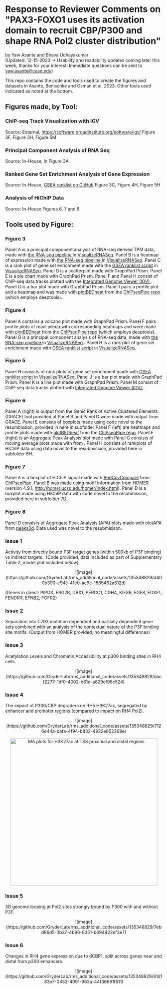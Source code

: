 # Response to Reviewer Comments on "PAX3-FOXO1 uses its activation domain to recruit CBP/P300 and shape RNA Pol2 cluster distribution"
by Yaw Asante and Bhava Udhayakumar <br>
(Updated: 12-15-2023 -> Usability and readability updates coming later this week, thanks for your interest! Immediate questions can be sent to yaw.asante@case.edu) <br>

This repo contains the code and tools used to create the figures and datasets in Asante, Benischke and Osman et al, 2023. Other tools used indicated as noted at the bottom.

## Figures made, by Tool:

### ChIP-seq Track Visualization with IGV
Source: External, https://software.broadinstitute.org/software/igv/ 
Figure 3F, Figure 3H, Figure 5M

### Principal Component Analysis of RNA Seq
Source: In-House, in 
Figure 3A

### Ranked Gene Set Enrichment Analysis of Gene Expression
Source: In-House, <a href="https://github.com/GryderArt/VisualizeRNAseq/blob/master/RNAseq_Pipeline/buildTPM_Matrix_GSEAranklist_Heatmaps.R"> GSEA ranklist on GitHub</a>
Figure 3C, Figure 4H, Figure 5H

### Analysis of HiChIP Data
Source: In-House
Figures 6, 7 and 8


## Tools used by Figure:

### Figure 3
Panel A is a principal component analysis of RNA-seq derived TPM data, made with <a href="https://github.com/GryderArt/VisualizeRNAseq/blob/master/RNAseq_Pipeline/buildTPM_Matrix_GSEA_Heat_PCA.R"> the RNA-seq pipeline </a> in <a href="https://github.com/GryderArt/VisualizeRNAseq/tree/master"> VisualizeRNASeq</a>.
Panel B is a heatmap of expression made with <a href="https://github.com/GryderArt/VisualizeRNAseq/blob/master/RNAseq_Pipeline/buildTPM_Matrix_GSEA_Heat_PCA.R"> the RNA-seq pipeline </a> in <a href="https://github.com/GryderArt/VisualizeRNAseq/tree/master"> VisualizeRNASeq</a>.
Panel C is a rank plot of gene set enrichment made with the <a href="https://github.com/GryderArt/VisualizeRNAseq/blob/master/RNAseq_Pipeline/buildTPM_Matrix_GSEAranklist_Heatmaps.R"> GSEA ranklist script</a> in <a href="https://github.com/GryderArt/VisualizeRNAseq/tree/master"> VisualizeRNASeq</a>.
Panel D is a scatterplot made with GraphPad Prism.
Panel E is a pie chart made with GraphPad Prism.
Panel F and Panel H consist of ChIP-seq data tracks plotted with the <a href="https://software.broadinstitute.org/software/igv/">Integrated Genome Viewer (IGV) </a>.
Panel G is a bar plot made with GraphPad Prism. 
Panel I pairs a profile plot and a heatmap and was made with <a href="https://github.com/GryderLab/ChIPseqPipe/tree/master/plotTSSheat">plotBEDheat</a> from the <a href="https://github.com/GryderLab/ChIPseqPipe">ChIPseqPipe repo</a> (which employs deeptools).

### Figure 4
Panel A contains a volcano plot made with GraphPad Prism.
Panel F pairs profile plots of read-pileup with corresponding heatmaps and were made with <a href="https://github.com/GryderLab/ChIPseqPipe/tree/master/plotTSSheat">plotBEDheat</a> from the <a href="https://github.com/GryderLab/ChIPseqPipe">ChIPseqPipe repo</a> (which employs deeptools).. 
Panel G is a principal component analysis of RNA-seq data, made with <a href="https://github.com/GryderArt/VisualizeRNAseq/blob/master/RNAseq_Pipeline/buildTPM_Matrix_GSEA_Heat_PCA.R"> the RNA-seq pipeline </a> in <a href="https://github.com/GryderArt/VisualizeRNAseq/tree/master"> VisualizeRNASeq</a>..
Panel H is a rank plot of gene set enrichment made with <a href="https://github.com/GryderArt/VisualizeRNAseq/blob/master/RNAseq_Pipeline/buildTPM_Matrix_GSEAranklist_Heatmaps.R"> GSEA ranklist script</a> in <a href="https://github.com/GryderArt/VisualizeRNAseq/tree/master"> VisualizeRNASeq</a>.

### Figure 5
Panel H consists of rank plots of gene set enrichment made with <a href="https://github.com/GryderArt/VisualizeRNAseq/blob/master/RNAseq_Pipeline/buildTPM_Matrix_GSEAranklist_Heatmaps.R"> GSEA ranklist script</a> in <a href="https://github.com/GryderArt/VisualizeRNAseq/tree/master"> VisualizeRNASeq</a>.
Panel J is a bar plot made with GraphPad Prism.
Panel K is a line plot made with GraphPad Prism.
Panel M consist of ChIP-seq data tracks plotted with <a href="https://software.broadinstitute.org/software/igv/">Integrated Genome Viewer (IGV) </a>.

### Figure 6
Panel A (right) is output from the Genic Rank of Active Clustered Elements (GRACE) tool provided at 
Panel B and Panel D were made with output from GRACE.
Panel E consists of boxplots made using code novel to the resumbission, provided in here in subfolder 
Panel F (left) are heatmaps and profile plots made with <a href="https://github.com/GryderLab/ChIPseqPipe/tree/master/plotTSSheat">plotBEDheat</a> from the <a href="https://github.com/GryderLab/ChIPseqPipe">ChIPseqPipe repo</a>.
Panel F (right) is an Aggregate Peak Analysis plot made with <a href=""> </a> 
Panel G consists of moving average plots made with <a href=""> </a> from <a href=""> </a>.
Panel H consists of rankplots of HiChIP data using data novel to the resubmission, provided here in subfolder 6H.

### Figure 7
Panel A is a boxplot of HiChIP signal made with <a href="https://github.com/GryderLab/ChIPseqPipe/tree/master/bedCovComp">BedCovCompare</a> from <a href="https://github.com/GryderLab/ChIPseqPipe">ChIPseqPipe</a>.
Panel B was made using motif information from HOMER (version 4.9.1, http://homer.ucsd.edu/homer/index.html).
Panel D is a boxplot made using HiChIP data with code novel to the resubmission, provided here in subfolder 7D.

### Figure 8
Panel D consists of Aggregate Peak Analysis (APA) plots made with plotAPA from <a href="https://github.com/GryderLab/peaks3d">peaks3d</a>. Data used was novel to the resubmisison.

### Issue 1
Activity from directly bound P3F target genes (within 500kb of P3F binding) vs indirect targets. 
(Code provided, data included as part of Supplementary Table 2, model plot included below)
<p align="center">![image](https://github.com/GryderLab/rms_additional_code/assets/135348829/d400b390-c94c-41e0-ac9c-1685462a612d)
</p>
(Genes in direct: PIPOX, FRG2B, DBX1, PERCC1, CDH4, KIF3B, FGF8, FOXF1, FENDRR, EFNB2, FGFR2)

### Issue 2
Separation into C793 mutation dependent and partially dependent gene sets combined with an analysis of the contextual nature of the P3F binding site motifs.
(Output from HOMER provided, no meaningful differences)
<p align="center">  
</p>

### Issue 3
Acetylation Levels and Chromatin Accessibility at p300 binding sites in RH4 cells.
<p align="center">![image](https://github.com/GryderLab/rms_additional_code/assets/135348829/dacf2277-1df0-4002-b61d-a829cf98c524)
</p>

### Issue 4
The impact of P300/CBP degraders on RH5 H3K27ac, segregated by enhancer and promoter regions (compared to impact on RH4 Pol2).
<p align="center">![image](https://github.com/GryderLab/rms_additional_code/assets/135348829/7126e44a-bafa-4f94-b832-4922e852269e)
</p>
<p align="center"><img width="472" alt="MA plots for H3K27ac at TSS proximal and distal regions" src="https://github.com/GryderLab/rms_additional_code/assets/135348829/e999d65c-282e-458a-beef-25254d3dd454">
</p>

### Issue 5
3D genome looping at Pol2 sites strongly bound by P300 with and without P3F.
<p align="center">![image](https://github.com/GryderLab/rms_additional_code/assets/135348829/7ebd86d5-3b27-4b96-8351-b694422ef3e7)
</p>

### Issue 6
Changes in RH4 gene expression due to dCBP1, split across genes near and distal from p300 enhancers.
<p align="center">![image](https://github.com/GryderLab/rms_additional_code/assets/135348829/81d183e7-0452-4091-963a-44f36691f511)

</p>
